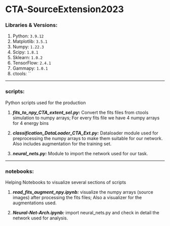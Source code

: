 # CTA-SourceExtension2023

### Libraries & Versions: 


1. Python: `3.9.12`
2. Matplotlib: `3.5.1`
3. Numpy: `1.22.3`
4. Scipy: `1.8.1`
5. Sklearn: `1.0.2`
6. TensorFlow: `2.4.1`
7. Gammapy: `1.0.1`
8. ctools: ``

----------------------------------------------------


### scripts:  

Python scripts used for the production 

1. _**fits_to_npy_CTA_extent_sel.py:**_ Convert the fits files from ctools simulation to numpy arrays; For every fits file we have 4 numpy arrays for 4 energy bins

2. _**classification_DataLoader_CTA_Ext.py:**_ Dataloader module used for preprocessing the numpy arrays to make them suitable for our network. Also includes augmentation for the training set.

3. _**neural_nets.py:**_ Module to import the network used for our task. 

----------------------------------------------------

### notebooks:

Helping Notebooks to visualize several sections of scripts 

1. _**read_fits_augment_npy.ipynb:**_ visualize the numpy arrays (source images) after processing the fits files; Also a visualizer for the augmentations used.

2. _**Neural-Net-Arch.ipynb:**_ import neural_nets.py and check in detail the network used for analysis.  
 
